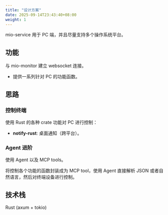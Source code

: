 ```yaml
---
title: "设计方案"
date: 2025-09-14T23:43:40+08:00
weight: 1
---
```


mio-service 用于 PC 端，并且尽量支持多个操作系统平台。

## 功能

与 mio-monitor 建立 websocket 连接。

- 提供一系列针对 PC 的功能函数。

## 思路

### 控制终端

使用 Rust 的各种 crate 功能对 PC 进行控制：

- **notify-rust**: 桌面通知（跨平台）。

### Agent 进阶

使用 Agent 以及 MCP tools。

将控制各个功能的函数封装成为 MCP tool，使用 Agent 直接解析 JSON 或者自然语言，然后对终端设备进行控制。

## 技术栈

Rust (axum + tokio)
